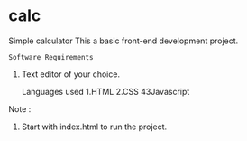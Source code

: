 # calc
Simple calculator
This a basic front-end development project.

    Software Requirements
1. Text editor of your choice.

     Languages used
1.HTML
2.CSS
43Javascript

Note : 
1. Start with index.html to run the project.
